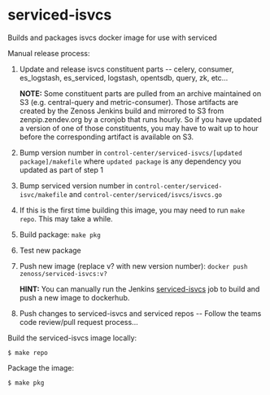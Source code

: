 serviced-isvcs
==============

Builds and packages isvcs docker image for use with serviced


Manual release process:

1. Update and release isvcs constituent parts -- celery, consumer, es_logstash, es_serviced, logstash, opentsdb, query, zk, etc...

   **NOTE:** Some constituent parts are pulled from an archive maintained on S3 (e.g. central-query and metric-consumer). Those
   artifacts are created by the Zenoss Jenkins build and mirrored to S3 from zenpip.zendev.org by a cronjob that runs hourly.
   So if you have updated a version of one of those constituents, you may have to wait up to hour before the corresponding
   artifact is available on S3.

1. Bump version number in `control-center/serviced-isvcs/[updated package]/makefile` where `updated package` is any dependency you updated as part of step 1
1. Bump serviced version number in `control-center/serviced-isvc/makefile` and `control-center/serviced/isvcs/isvcs.go`
1. If this is the first time building this image, you may need to run `make repo`. This may take a while.
1. Build package: `make pkg`
1. Test new package
1. Push new image (replace v? with new version number): `docker push zenoss/serviced-isvcs:v?`

   **HINT:** You can manually run the Jenkins [serviced-isvcs](http://jenkins.zendev.org/view/Control%20Center/job/serviced-isvcs/) job to build and push a new image to dockerhub.
1. Push changes to serviced-isvcs and serviced repos -- Follow the teams code review/pull request process...

Build the serviced-isvcs image locally:
```
$ make repo
```

Package the image:
```
$ make pkg
```
